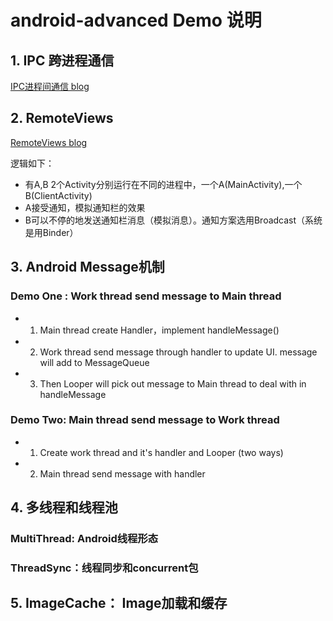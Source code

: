 # android-advanced Demo 说明

## 1. IPC 跨进程通信

[IPC进程间通信 blog](http://vivianking6855.github.io/Android-IPC/)

## 2. RemoteViews

[RemoteViews blog](http://vivianking6855.github.io/Android-Nano-Tips-12-RemoteViews/)

逻辑如下：

- 有A,B 2个Activity分别运行在不同的进程中，一个A(MainActivity),一个B(ClientActivity)
- A接受通知，模拟通知栏的效果
- B可以不停的地发送通知栏消息（模拟消息）。通知方案选用Broadcast（系统是用Binder）

## 3. Android Message机制

### Demo One : Work thread send message to Main thread

- 1.	Main thread create Handler，implement handleMessage()
- 2.	Work thread send message through handler to update UI. message will add to MessageQueue
- 3.	Then Looper will pick out message to Main thread to deal with in handleMessage

### Demo Two: Main thread send message to Work thread

- 1.	Create work thread and it's handler and Looper (two ways)
- 2.	Main thread send message with handler


## 4. 多线程和线程池

### MultiThread: Android线程形态

### ThreadSync：线程同步和concurrent包

## 5. ImageCache： Image加载和缓存